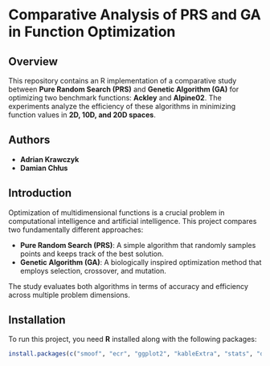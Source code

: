 # Comparative Analysis of PRS and GA in Function Optimization

## Overview
This repository contains an R implementation of a comparative study between **Pure Random Search (PRS)** and **Genetic Algorithm (GA)** for optimizing two benchmark functions: **Ackley** and **Alpine02**. The experiments analyze the efficiency of these algorithms in minimizing function values in **2D, 10D, and 20D spaces**.

## Authors
- **Adrian Krawczyk**
- **Damian Chłus**

## Introduction
Optimization of multidimensional functions is a crucial problem in computational intelligence and artificial intelligence. This project compares two fundamentally different approaches:
- **Pure Random Search (PRS)**: A simple algorithm that randomly samples points and keeps track of the best solution.
- **Genetic Algorithm (GA)**: A biologically inspired optimization method that employs selection, crossover, and mutation.

The study evaluates both algorithms in terms of accuracy and efficiency across multiple problem dimensions.

## Installation
To run this project, you need **R** installed along with the following packages:

```r
install.packages(c("smoof", "ecr", "ggplot2", "kableExtra", "stats", "dplyr", "gridExtra"))
```
